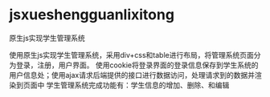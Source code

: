 # jsxueshengguanlixitong
原生js实现学生管理系统

使用原生js实现学生管理系统，采用div+css和table进行布局，将管理系统页面分为登录，注册，用户界面。
使用cookie将登录界面的登录信息保存到学生系统的用户信息处；使用ajax请求后端提供的接口进行数据访问，处理请求到的数据并渲染到页面中
学生管理系统完成功能有：学生信息的增加、删除、和编辑
